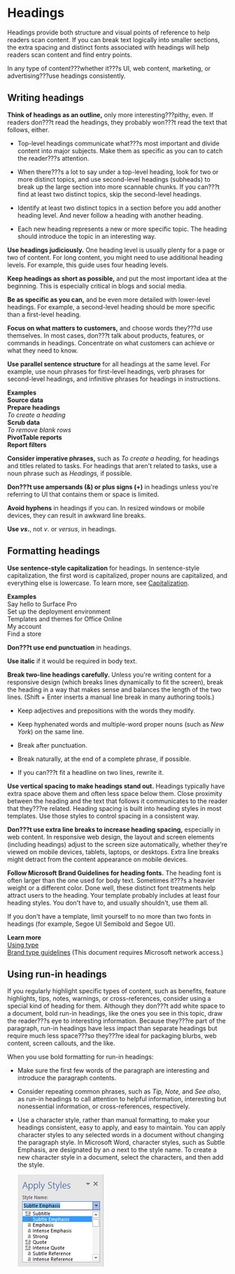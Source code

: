 # Headings

Headings provide both structure and visual points of reference to help readers scan content. If
you can break text logically into smaller sections, the extra
spacing and distinct fonts associated with headings
will help readers scan content and find entry points.

In any type of content???whether it???s UI, web content, marketing, or advertising???use headings consistently. 

## Writing headings

**Think of headings as an outline,** only more interesting???pithy, even. If readers don???t read the headings, they probably won???t read the text that follows, either. 

  - Top-level
    headings communicate what???s most important and divide content into
    major subjects. Make them as specific as you can to catch the
    reader???s attention.
    
  - When
    there???s a lot to say under a top-level heading, look for two or
    more distinct topics, and use second-level headings (subheads) to
    break up the large section into more scannable chunks. If you can???t find
    at least two distinct topics, skip the second-level headings.
  - Identify
    at least two distinct topics in a section before you add another
    heading level. And never follow a heading with another
    heading. 
  - Each new heading represents a new or more specific topic. The heading should introduce the topic in an interesting way.

**Use headings judiciously.** One heading level is usually plenty for a page or two of content. For long content, you might need to use additional heading levels. For example, this guide uses four heading levels.

**Keep headings as short as possible,** and put the most important idea at the beginning. This is especially critical in blogs and social media.

**Be as specific as you can,** and
be even more detailed with lower-level headings. For example, a
second-level heading should be more specific than a first-level
heading.

**Focus on what matters to customers,** and
choose words they???d use themselves. In most cases, don???t talk
about products, features, or commands in headings. Concentrate
on what customers can achieve or what they need to know.

**Use parallel sentence structure** for all
headings at the same level. For example, use noun phrases for
first-level headings, verb phrases for second-level headings, and
infinitive phrases for headings in instructions. 

**Examples**  
**Source data**  
 **Prepare headings**  
  *To create a heading*  
 **Scrub data**   
  *To remove blank rows*  
**PivotTable reports**  
**Report filters**

**Consider imperative phrases,** such as *To create a heading,* for headings and titles related to tasks. For headings that aren't related to tasks, use a noun phrase such as *Headings,* if possible. 

**Don???t use ampersands (&) or plus signs (+)** in headings unless you're referring to UI that contains them or space is limited. 

**Avoid hyphens** in headings if you can. In resized windows or mobile devices, they can result in awkward line breaks.

**Use *vs*.**, not *v*. or *versus*, in headings.

## Formatting headings

**Use sentence-style capitalization** for headings. In
sentence-style capitalization, the first word is capitalized,
proper nouns are capitalized, and everything else is lowercase. To learn
more, see [Capitalization](/style-guide/capitalization).

**Examples**  
Say hello to Surface Pro  
Set up the deployment environment  
Templates and themes for Office Online  
My account  
Find a store

**Don???t use end punctuation** in headings.

**Use italic** if it would be required in body text.

**Break two-line headings carefully.**
Unless you're writing content for a responsive design (which
breaks lines dynamically to fit the screen), break the heading in a way
that makes sense and balances the length of the two lines. (Shift +
Enter inserts a manual line break in many authoring tools.)

  - Keep adjectives and prepositions with the words they modify.
  
  - Keep hyphenated words and multiple-word proper nouns (such as *New York*) on the same line.
  - Break after punctuation.
  - Break naturally, at the end of a complete phrase, if possible. 
  - If you can???t fit a headline on two lines, rewrite it.

**Use vertical spacing to make headings stand out.** Headings
typically have extra space above them and often less space below
them. Close proximity between the heading and the text that
follows it communicates to the reader that they???re related. Heading
spacing is built into heading styles in most templates. Use those
styles to control spacing in a consistent way. 

**Don???t use extra line breaks to increase heading spacing,** especially in web content. In responsive
web design, the layout and screen elements (including headings) adjust
to the screen size automatically, whether they're viewed on mobile
devices, tablets, laptops, or desktops. Extra line breaks might detract
from the content appearance on mobile devices. 

**Follow Microsoft Brand Guidelines for heading fonts.** The
heading font is often larger than the one used for body text. Sometimes
it???s a heavier weight or a different color. Done well, these
distinct font treatments help attract users to the heading. Your
template probably includes at least four heading styles. You don't
have to, and usually shouldn't, use them all. 

If you don't have a template, limit yourself to no more than two fonts in headings (for example, Segoe UI Semibold and Segoe UI).

**Learn more**  
[Using type](/style-guide/text-formatting/using-type/)  
[Brand type guidelines](https://microsoft.sharepoint.com/teams/BrandCentral/Guidelines/Microsoft_type_guidelines.pdf "Type guidelines on Brand Central") (This document requires Microsoft network access.)

## Using run-in headings

If
you regularly highlight specific types of content, such as
benefits, feature highlights, tips, notes, warnings, or
cross-references, consider using a special kind of heading
for them. Although they don???t add white space to a document, bold run-in headings,
like the ones you see in this topic, draw the reader???s eye to
interesting information. Because they???re part of the paragraph,
run-in headings have less impact than separate headings but
require much less space???so they???re ideal for packaging blurbs, web content, screen callouts, and the like. 

When you use bold formatting for run-in headings:

  - Make sure the first few words of the paragraph are interesting and introduce the paragraph contents. 
  
  - Consider repeating common phrases, such as *Tip, Note,* and *See also,* as
    run-in headings to call attention to helpful information,
    interesting but nonessential information, or
    cross-references, respectively.
  - Use
    a character style, rather than manual formatting, to make your
    headings consistent, easy to apply, and easy to maintain. You can
    apply character
    styles to any selected words in a document without changing the
    paragraph style. In Microsoft Word, character styles, such as Subtle Emphasis, are designated by an *a*
    next to the style name. To create a new character style in a
    document, select the characters, and then add the style.
    
    ![](media/headings/190123509.png)
